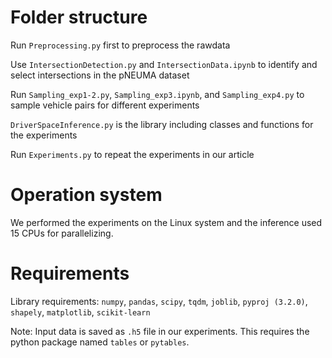 # Folder structure

Run `Preprocessing.py` first to preprocess the rawdata

Use `IntersectionDetection.py` and `IntersectionData.ipynb` to identify and select intersections in the pNEUMA dataset

Run `Sampling_exp1-2.py`, `Sampling_exp3.ipynb`, and `Sampling_exp4.py` to sample vehicle pairs for different experiments

`DriverSpaceInference.py` is the library including classes and functions for the experiments

Run `Experiments.py` to repeat the experiments in our article

# Operation system

We performed the experiments on the Linux system and the inference used 15 CPUs for parallelizing.

# Requirements
Library requirements: `numpy`, `pandas`, `scipy`, `tqdm`, `joblib`, `pyproj (3.2.0)`, `shapely`, `matplotlib`, `scikit-learn`

Note: Input data is saved as `.h5` file in our experiments. This requires the python package named `tables` or `pytables`.

